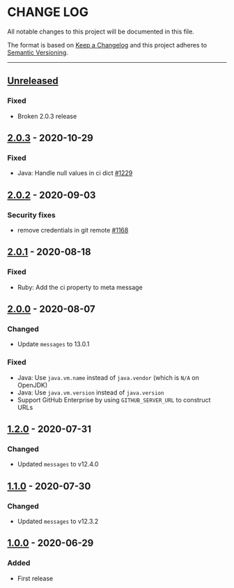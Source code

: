 # CHANGE LOG
All notable changes to this project will be documented in this file.

The format is based on [Keep a Changelog](http://keepachangelog.com/)
and this project adheres to [Semantic Versioning](http://semver.org/).

----
## [Unreleased]

### Fixed
 * Broken 2.0.3 release

## [2.0.3] - 2020-10-29

### Fixed
 * Java: Handle null values in ci dict  [#1229](https://github.com/cucumber/cucumber/pull/1229)

## [2.0.2] - 2020-09-03

### Security fixes

* remove credentials in git remote [#1168](https://github.com/cucumber/cucumber/pull/1168)

## [2.0.1] - 2020-08-18

### Fixed

* Ruby: Add the ci property to meta message

## [2.0.0] - 2020-08-07

### Changed

* Update `messages` to 13.0.1

### Fixed

* Java: Use `java.vm.name` instead of `java.vendor` (which is `N/A` on OpenJDK)
* Java: Use `java.vm.version` instead of `java.version`
* Support GitHub Enterprise by using `GITHUB_SERVER_URL` to construct URLs

## [1.2.0] - 2020-07-31

### Changed

* Updated `messages` to v12.4.0

## [1.1.0] - 2020-07-30

### Changed

* Updated `messages` to v12.3.2

## [1.0.0] - 2020-06-29

### Added

* First release

<!-- Releases -->
[Unreleased]: https://github.com/cucumber/cucumber/compare/create-meta/v2.0.3...master
[2.0.3]:      https://github.com/cucumber/cucumber/releases/tag/create-meta/v2.0.2
[2.0.2]:      https://github.com/cucumber/cucumber/releases/tag/create-meta/v2.0.1
[2.0.1]:      https://github.com/cucumber/cucumber/releases/tag/create-meta/v2.0.0
[2.0.0]:      https://github.com/cucumber/cucumber/releases/tag/create-meta/v1.2.0
[1.2.0]:      https://github.com/cucumber/cucumber/releases/tag/create-meta/v1.1.0
[1.1.0]:      https://github.com/cucumber/cucumber/releases/tag/create-meta/v1.0.0
[1.0.0]:      https://github.com/cucumber/cucumber/releases/tag/create-meta/v1.0.0

<!-- Contributors in alphabetical order -->
[aslakhellesoy]:    https://github.com/aslakhellesoy
[vincent-psarga]:   https://github.com/vincent-psarga
[kgeilmann]:        https://github.com/kgeilmann
